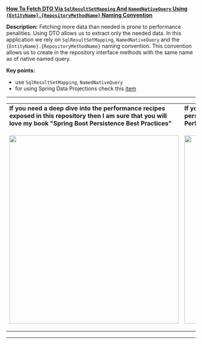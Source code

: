 **[How To Fetch DTO Via `SqlResultSetMapping` And `NamedNativeQuery` Using `{EntityName}.{RepositoryMethodName}` Naming Convention](https://github.com/AnghelLeonard/Hibernate-SpringBoot/tree/master/HibernateSpringBootDtoSqlResultSetMappingAndNamedNativeQuery2)**
 
**Description:** Fetching more data than needed is prone to performance penalities. Using DTO allows us to extract only the needed data. In this application we rely on `SqlResultSetMapping`, `NamedNativeQuery` and the `{EntityName}.{RepositoryMethodName}` naming convention. This convention allows us to create in the repository interface methods with the same name as of native named query.
 
**Key points:**
- use `SqlResultSetMapping`, `NamedNativeQuery`
- for using Spring Data Projections check this [item](https://github.com/AnghelLeonard/Hibernate-SpringBoot/tree/master/HibernateSpringBootDtoViaProjections)

-----------------------------------------------------------------------------------------------------------------------    
<table>
     <tr><td><b>If you need a deep dive into the performance recipes exposed in this repository then I am sure that you will love my book "Spring Boot Persistence Best Practices"</b></td><td><b>If you need a hand of tips and illustrations of 100+ Java persistence performance issues then "Java Persistence Performance Illustrated Guide" is for you.</b></td></tr>
     <tr><td>
<a href="https://www.apress.com/us/book/9781484256251"><p align="left"><img src="https://github.com/AnghelLeonard/Hibernate-SpringBoot/blob/master/Spring%20Boot%20Persistence%20Best%20Practices.jpg" height="500" width="450"/></p></a>
</td><td>
<a href="https://leanpub.com/java-persistence-performance-illustrated-guide"><p align="right"><img src="https://github.com/AnghelLeonard/Hibernate-SpringBoot/blob/master/Java%20Persistence%20Performance%20Illustrated%20Guide.jpg" height="500" width="450"/></p></a>
</td></tr></table>

-----------------------------------------------------------------------------------------------------------------------    

